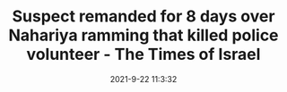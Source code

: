 ---
"title": "Suspect remanded for 8 days over Nahariya ramming that killed police volunteer - The Times of Israel"
"date": "2021-9-22 11:3:32"
"feed_name": "GOOGLENEWSCONSTRUCTION"
"feed_website": "https://news.google.com/search?q=construction%2Bincident&hl=en-US&gl=US&ceid=US:en"
"feed_rss": "https://news.google.com/rss/search?q=construction%2Bincident&hl=en-US&gl=US&ceid=US:en"
"link": "https://www.timesofisrael.com/suspect-remanded-for-8-days-over-nahariya-ramming-that-killed-police-volunteer/"
"file": "_posts/2021-1-1-02da9a936441c765361579f2708277c158ec3d21.md"
"accident": "1"
"drilling": "0"
"dead": "1"
"injured": "0"
"where": "unknown site"
---